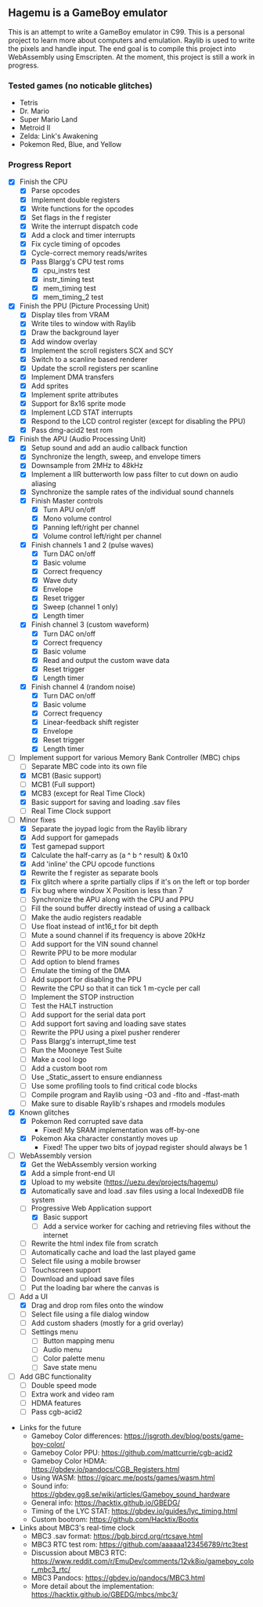 ## Hagemu is a GameBoy emulator

This is an attempt to write a GameBoy emulator in C99. This is a personal project to learn more about computers and emulation. Raylib is used to write the pixels and handle input. The end goal is to compile this project into WebAssembly using Emscripten. At the moment, this project is still a work in progress.

### Tested games (no noticable glitches)
- Tetris
- Dr. Mario
- Super Mario Land
- Metroid II
- Zelda: Link's Awakening
- Pokemon Red, Blue, and Yellow

### Progress Report
- [x] Finish the CPU
  - [x] Parse opcodes
  - [x] Implement double registers
  - [x] Write functions for the opcodes
  - [x] Set flags in the f register
  - [x] Write the interrupt dispatch code
  - [x] Add a clock and timer interrupts
  - [x] Fix cycle timing of opcodes
  - [x] Cycle-correct memory reads/writes
  - [x] Pass Blargg's CPU test roms
    - [x] cpu_instrs test
    - [x] instr_timing test
    - [x] mem_timing test
    - [x] mem_timing_2 test
- [x] Finish the PPU (Picture Processing Unit)
  - [x] Display tiles from VRAM
  - [x] Write tiles to window with Raylib
  - [x] Draw the background layer
  - [x] Add window overlay
  - [x] Implement the scroll registers SCX and SCY
  - [x] Switch to a scanline based renderer
  - [x] Update the scroll registers per scanline
  - [x] Implement DMA transfers
  - [x] Add sprites
  - [x] Implement sprite attributes
  - [x] Support for 8x16 sprite mode
  - [x] Implement LCD STAT interrupts
  - [x] Respond to the LCD control register (except for disabling the PPU)
  - [x] Pass dmg-acid2 test rom
- [x] Finish the APU (Audio Processing Unit)
  - [x] Setup sound and add an audio callback function
  - [x] Synchronize the length, sweep, and envelope timers
  - [x] Downsample from 2MHz to 48kHz
  - [x] Implement a IIR butterworth low pass filter to cut down on audio aliasing
  - [x] Synchronize the sample rates of the individual sound channels
  - [x] Finish Master controls
    - [x] Turn APU on/off
    - [x] Mono volume control
    - [x] Panning left/right per channel
    - [x] Volume control left/right per channel
  - [x] Finish channels 1 and 2 (pulse waves)
    - [x] Turn DAC on/off
    - [x] Basic volume
    - [x] Correct frequency
    - [x] Wave duty
    - [x] Envelope
    - [x] Reset trigger
    - [x] Sweep (channel 1 only)
    - [x] Length timer
  - [x] Finish channel 3 (custom waveform)
    - [x] Turn DAC on/off
    - [x] Correct frequency
    - [x] Basic volume
    - [x] Read and output the custom wave data
    - [x] Reset trigger
    - [x] Length timer
  - [x] Finish channel 4 (random noise)
    - [x] Turn DAC on/off
    - [x] Basic volume
    - [x] Correct frequency
    - [x] Linear-feedback shift register
    - [x] Envelope
    - [x] Reset trigger
    - [x] Length timer
- [ ] Implement support for various Memory Bank Controller (MBC) chips
  - [ ] Separate MBC code into its own file
  - [x] MCB1 (Basic support)
  - [ ] MCB1 (Full support)
  - [x] MCB3 (except for Real Time Clock)
  - [x] Basic support for saving and loading .sav files
  - [ ] Real Time Clock support
- [ ] Minor fixes
  - [x] Separate the joypad logic from the Raylib library
  - [x] Add support for gamepads
  - [x] Test gamepad support
  - [x] Calculate the half-carry as (a ^ b ^ result) & 0x10
  - [x] Add 'inline' the CPU opcode functions
  - [x] Rewrite the f register as separate bools
  - [x] Fix glitch where a sprite partially clips if it's on the left or top border
  - [x] Fix bug where window X Position is less than 7
  - [ ] Synchronize the APU along with the CPU and PPU
  - [ ] Fill the sound buffer directly instead of using a callback
  - [ ] Make the audio registers readable
  - [ ] Use float instead of int16_t for bit depth
  - [ ] Mute a sound channel if its frequency is above 20kHz
  - [ ] Add support for the VIN sound channel
  - [ ] Rewrite PPU to be more modular
  - [ ] Add option to blend frames
  - [ ] Emulate the timing of the DMA
  - [ ] Add support for disabling the PPU
  - [ ] Rewrite the CPU so that it can tick 1 m-cycle per call
  - [ ] Implement the STOP instruction
  - [ ] Test the HALT instruction
  - [ ] Add support for the serial data port
  - [ ] Add support fort saving and loading save states
  - [ ] Rewrite the PPU using a pixel pusher renderer
  - [ ] Pass Blargg's interrupt_time test
  - [ ] Run the Mooneye Test Suite
  - [ ] Make a cool logo
  - [ ] Add a custom boot rom
  - [ ] Use _Static_assert to ensure endianness
  - [ ] Use some profiling tools to find critical code blocks
  - [ ] Compile program and Raylib using -O3 and -flto and -ffast-math
  - [ ] Make sure to disable Raylib's rshapes and rmodels modules
- [x] Known glitches
  - [x] Pokemon Red corrupted save data
    - Fixed! My SRAM implementation was off-by-one
  - [x] Pokemon Aka character constantly moves up
    - Fixed! The upper two bits of joypad register should always be 1
- [ ] WebAssembly version
  - [x] Get the WebAssembly version working
  - [x] Add a simple front-end UI
  - [x] Upload to my website (https://uezu.dev/projects/hagemu)
  - [x] Automatically save and load .sav files using a local IndexedDB file system
  - [ ] Progressive Web Application support
    - [x] Basic support
    - [ ] Add a service worker for caching and retrieving files without the internet
  - [ ] Rewrite the html index file from scratch
  - [ ] Automatically cache and load the last played game
  - [ ] Select file using a mobile browser
  - [ ] Touchscreen support
  - [ ] Download and upload save files
  - [ ] Put the loading bar where the canvas is
- [ ] Add a UI
  - [x] Drag and drop rom files onto the window
  - [ ] Select file using a file dialog window
  - [ ] Add custom shaders (mostly for a grid overlay)
  - [ ] Settings menu
    - [ ] Button mapping menu
    - [ ] Audio menu
    - [ ] Color palette menu
    - [ ] Save state menu
- [ ] Add GBC functionality
  - [ ] Double speed mode
  - [ ] Extra work and video ram
  - [ ] HDMA features
  - [ ] Pass cgb-acid2
- Links for the future
  - Gameboy Color differences: https://jsgroth.dev/blog/posts/game-boy-color/
  - Gameboy Color PPU: https://github.com/mattcurrie/cgb-acid2
  - Gameboy Color HDMA: https://gbdev.io/pandocs/CGB_Registers.html
  - Using WASM: https://gioarc.me/posts/games/wasm.html
  - Sound info: https://gbdev.gg8.se/wiki/articles/Gameboy_sound_hardware
  - General info: https://hacktix.github.io/GBEDG/
  - Timing of the LYC STAT: https://gbdev.io/guides/lyc_timing.html
  - Custom bootrom: https://github.com/Hacktix/Bootix
- Links about MBC3's real-time clock
  - MBC3 .sav format: https://bgb.bircd.org/rtcsave.html
  - MBC3 RTC test rom: https://github.com/aaaaaa123456789/rtc3test
  - Discussion about MBC3 RTC: https://www.reddit.com/r/EmuDev/comments/12vk8io/gameboy_color_mbc3_rtc/
  - MBC3 Pandocs: https://gbdev.io/pandocs/MBC3.html
  - More detail about the implementation: https://hacktix.github.io/GBEDG/mbcs/mbc3/ 

